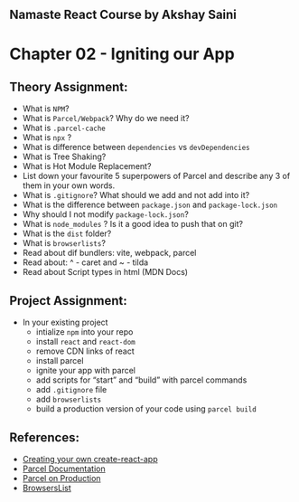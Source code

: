 ## Namaste React Course by Akshay Saini

# Chapter 02 - Igniting our App


## Theory Assignment:
- What is `NPM`?
- What is `Parcel/Webpack`? Why do we need it?
- What is `.parcel-cache`
- What is `npx` ?
- What is difference between `dependencies` vs `devDependencies`
- What is Tree Shaking?
- What is Hot Module Replacement?
- List down your favourite 5 superpowers of Parcel and describe any 3 of them in your
own words.
- What is `.gitignore`? What should we add and not add into it?
- What is the difference between `package.json` and `package-lock.json`
- Why should I not modify `package-lock.json`?
- What is `node_modules` ? Is it a good idea to push that on git?
- What is the `dist` folder?
- What is `browserlists`? 
- Read about dif bundlers: vite, webpack, parcel
- Read about: ^ - caret and ~ - tilda
- Read about Script types in html (MDN Docs)


## Project Assignment:
- In your existing project
    - intialize `npm` into your repo
    - install `react` and `react-dom`
    - remove CDN links of react
    - install parcel
    - ignite your app with parcel
    - add scripts for “start” and “build” with parcel commands
    - add `.gitignore` file
    - add `browserlists`
    - build a production version of your code using `parcel build`

## References:
- [Creating your own create-react-app](https://medium.com/@JedaiSaboteur/creating-a-react-app-from-scratch-f3c693b84658)
- [Parcel Documentation](https://parceljs.org/getting-started/webapp/)
- [Parcel on Production](https://parceljs.org/features/production/)
- [BrowsersList](https://browserslist.dev/)